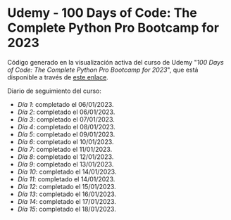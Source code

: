 # Udemy - 100 Days of Code: The Complete Python Pro Bootcamp for 2023

Código generado en la visualización activa del curso de Udemy "*100 Days of Code: The Complete Python Pro Bootcamp for 2023*", que está disponible a través de [este enlace](https://www.udemy.com/course/100-days-of-code/).

Diario de seguimiento del curso:
- *Día 1*: completado el 06/01/2023.
- *Día 2*: completado el 06/01/2023.
- *Día 3*: completado el 07/01/2023.
- *Día 4*: completado el 08/01/2023.
- *Día 5*: completado el 09/01/2023.
- *Día 6*: completado el 10/01/2023.
- *Día 7*: completado el 11/01/2023.
- *Día 8*: completado el 12/01/2023.
- *Día 9*: completado el 13/01/2023.
- *Día 10*: completado el 14/01/2023.
- *Día 11*: completado el 14/01/2023.
- *Día 12*: completado el 15/01/2023.
- *Día 13*: completado el 16/01/2023.
- *Día 14*: completado el 17/01/2023.
- *Día 15*: completado el 18/01/2023.